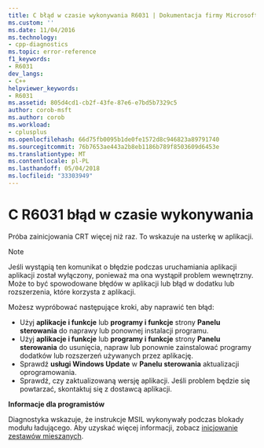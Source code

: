 ```yaml
---
title: C błąd w czasie wykonywania R6031 | Dokumentacja firmy Microsoft
ms.custom: ''
ms.date: 11/04/2016
ms.technology:
- cpp-diagnostics
ms.topic: error-reference
f1_keywords:
- R6031
dev_langs:
- C++
helpviewer_keywords:
- R6031
ms.assetid: 805d4cd1-cb2f-43fe-87e6-e7bd5b7329c5
author: corob-msft
ms.author: corob
ms.workload:
- cplusplus
ms.openlocfilehash: 66d75fb0095b1de0fe1572d8c946823a89791740
ms.sourcegitcommit: 76b7653ae443a2b8eb1186b789f8503609d6453e
ms.translationtype: MT
ms.contentlocale: pl-PL
ms.lasthandoff: 05/04/2018
ms.locfileid: "33303949"
---
```

# <a name="c-runtime-error-r6031"></a>C R6031 błąd w czasie wykonywania
Próba zainicjowania CRT więcej niż raz. To wskazuje na usterkę w aplikacji.  
  
> [!NOTE]
>  Jeśli wystąpią ten komunikat o błędzie podczas uruchamiania aplikacji aplikacji został wyłączony, ponieważ ma ona wystąpił problem wewnętrzny. Może to być spowodowane błędów w aplikacji lub błąd w dodatku lub rozszerzenia, które korzysta z aplikacji.  
>   
>  Możesz wypróbować następujące kroki, aby naprawić ten błąd:  
>   
>  -   Użyj **aplikacje i funkcje** lub **programy i funkcje** strony **Panelu sterowania** do naprawy lub ponownej instalacji programu.  
> -   Użyj **aplikacje i funkcje** lub **programy i funkcje** strony **Panelu sterowania** do usunięcia, napraw lub ponownie zainstalować programy dodatków lub rozszerzeń używanych przez aplikację.  
> -   Sprawdź **usługi Windows Update** w **Panelu sterowania** aktualizacji oprogramowania.  
> -   Sprawdź, czy zaktualizowaną wersję aplikacji. Jeśli problem będzie się powtarzać, skontaktuj się z dostawcą aplikacji.  
  
 **Informacje dla programistów**  
  
 Diagnostyka wskazuje, że instrukcje MSIL wykonywały podczas blokady modułu ładującego. Aby uzyskać więcej informacji, zobacz [inicjowanie zestawów mieszanych](../../dotnet/initialization-of-mixed-assemblies.md).